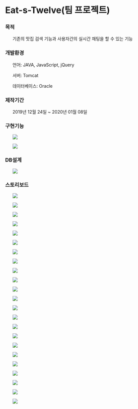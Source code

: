 # Eat-s-Twelve(팀 프로젝트)
<h3>목적</h3>
<ol>기존의 맛집 검색 기능과 사용자간의 실시간 채팅을 할 수 있는 기능</ol>
<h3>개발환경</h3>
<ol>언어: JAVA, JavaScript, jQuery</ol>
<ol>서버: Tomcat</ol>
<ol>데이터베이스: Oracle</ol>
<h3>제작기간</h3>
<ol>2019년 12월 24일 ~ 2020년 01월 08일</ol>
<h3>구현기능</h3>
<ol><img src="/md_img/function01.png"/></ol>
<ol><img src="/md_img/function02.png"/></ol>
<h3>DB설계</h3>
<ol><img src="/md_img/ERDiagram.png"/></ol>
<h3>스토리보드</h3>
<ol><img src="/md_img/board01.png"/></ol>
<ol><img src="/md_img/board02.png"/></ol>
<ol><img src="/md_img/board03.png"/></ol>
<ol><img src="/md_img/board04.png"/></ol>
<ol><img src="/md_img/board05.png"/></ol>
<ol><img src="/md_img/board06.png"/></ol>
<ol><img src="/md_img/board07.png"/></ol>
<ol><img src="/md_img/board08.png"/></ol>
<ol><img src="/md_img/board09.png"/></ol>
<ol><img src="/md_img/board10.png"/></ol>
<ol><img src="/md_img/board11.png"/></ol>
<ol><img src="/md_img/board12.png"/></ol>
<ol><img src="/md_img/board13.png"/></ol>
<ol><img src="/md_img/board14.png"/></ol>
<ol><img src="/md_img/board15.png"/></ol>
<ol><img src="/md_img/board16.png"/></ol>
<ol><img src="/md_img/board17.png"/></ol>
<ol><img src="/md_img/board18.png"/></ol>
<ol><img src="/md_img/board19.png"/></ol>
<ol><img src="/md_img/board20.png"/></ol>
<ol><img src="/md_img/board21.png"/></ol>
<ol><img src="/md_img/board22.png"/></ol>
<ol><img src="/md_img/board23.png"/></ol>

